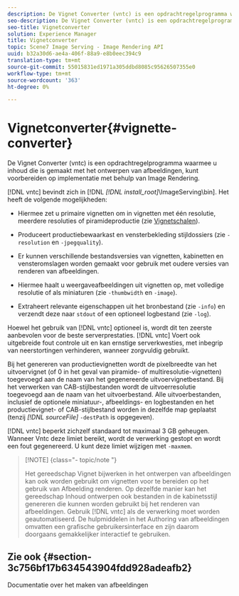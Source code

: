 ```yaml
---
description: De Vignet Converter (vntc) is een opdrachtregelprogramma waarmee u inhoud die is gemaakt met het ontwerpen van afbeeldingen, kunt voorbereiden op implementatie met behulp van Image Rendering.
seo-description: De Vignet Converter (vntc) is een opdrachtregelprogramma waarmee u inhoud die is gemaakt met het ontwerpen van afbeeldingen, kunt voorbereiden op implementatie met behulp van Image Rendering.
seo-title: Vignetconverter
solution: Experience Manager
title: Vignetconverter
topic: Scene7 Image Serving - Image Rendering API
uuid: b32a30d6-ae4a-406f-88a9-e8b0eec394c9
translation-type: tm+mt
source-git-commit: 55015831ed1971a305ddbd8085c95626507355e0
workflow-type: tm+mt
source-wordcount: '363'
ht-degree: 0%

---
```



# Vignetconverter{#vignette-converter}

De Vignet Converter (vntc) is een opdrachtregelprogramma waarmee u inhoud die is gemaakt met het ontwerpen van afbeeldingen, kunt voorbereiden op implementatie met behulp van Image Rendering.

[!DNL vntc] bevindt zich in [!DNL *[!DNL install_root]*\ImageServing\bin]. Het heeft de volgende mogelijkheden:

* Hiermee zet u primaire vignetten om in vignetten met één resolutie, meerdere resoluties of piramideproductie (zie [Vignetschalen](../../../../ir-api/vntc/utilities/c-ir-vignette-converter-vntc/c-ir-vignette-scaling.md#concept-e373a29c2f954df98d704c7723804585)).
* Produceert productiebewaarkast en vensterbekleding stijldossiers (zie `-resolution` en `-jpegquality`).

* Er kunnen verschillende bestandsversies van vignetten, kabinetten en vensteromslagen worden gemaakt voor gebruik met oudere versies van renderen van afbeeldingen.
* Hiermee haalt u weergaveafbeeldingen uit vignetten op, met volledige resolutie of als miniaturen (zie `-thumbwidth` en `-image`).
* Extraheert relevante eigenschappen uit het bronbestand (zie `-info`) en verzendt deze naar `stdout` of een optioneel logbestand (zie `-log`).

Hoewel het gebruik van [!DNL vntc] optioneel is, wordt dit ten zeerste aanbevolen voor de beste serverprestaties. [!DNL vntc] Voert ook uitgebreide fout controle uit en kan ernstige serverkwesties, met inbegrip van neerstortingen verhinderen, wanneer zorgvuldig gebruikt.

Bij het genereren van productievignetten wordt de pixelbreedte van het uitvoervignet (of 0 in het geval van piramide- of multiresolutie-vignetten) toegevoegd aan de naam van het gegenereerde uitvoervignetbestand. Bij het verwerken van CAB-stijlbestanden wordt de uitvoerresolutie toegevoegd aan de naam van het uitvoerbestand. Alle uitvoerbestanden, inclusief de optionele miniatuur-, afbeeldings- en logbestanden en het productievignet- of CAB-stijlbestand worden in dezelfde map geplaatst (tenzij *[!DNL sourceFile]* `-destPath` is opgegeven).

[!DNL vntc] beperkt zichzelf standaard tot maximaal 3 GB geheugen. Wanneer Vntc deze limiet bereikt, wordt de verwerking gestopt en wordt een fout gegenereerd. U kunt deze limiet wijzigen met `-maxmem`.

>[!NOTE] {class=&quot;- topic/note &quot;}
>
>Het gereedschap Vignet bijwerken in het ontwerpen van afbeeldingen kan ook worden gebruikt om vignetten voor te bereiden op het gebruik van Afbeelding renderen. Op dezelfde manier kan het gereedschap Inhoud ontwerpen ook bestanden in de kabinetsstijl genereren die kunnen worden gebruikt bij het renderen van afbeeldingen. Gebruik [!DNL vntc] als de verwerking moet worden geautomatiseerd. De hulpmiddelen in het Authoring van afbeeldingen omvatten een grafische gebruikersinterface en zijn daarom doorgaans gemakkelijker interactief te gebruiken.

## Zie ook {#section-3c756bf17b634543904fdd928adeafb2}

Documentatie over het maken van afbeeldingen
